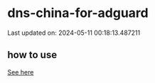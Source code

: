# dns-china-for-adguard

Last updated on: 2024-05-11 00:18:13.487211

## how to use

[See here](https://github.com/AdguardTeam/AdGuardHome/wiki/Configuration#upstreams-from-file)